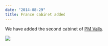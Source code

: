 ```yaml
---
date: "2014-08-29"
title: France cabinet added
---
```


We have added the second cabinet of [PM Valls](http://dev.parlgov.org/data/fra/cabinet-party/2014-08-26/).

![](/images/parliament-sweden.jpg)
